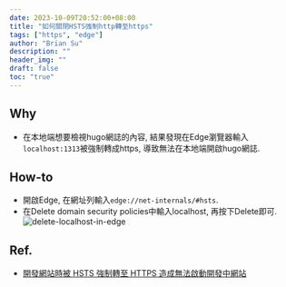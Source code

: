 ```yaml
---
date: 2023-10-09T20:52:00+08:00
title: "如何關閉HSTS強制http轉至https"
tags: ["https", "edge"]
author: "Brian Su"
description: ""
header_img: ""
draft: false
toc: "true"
---
```


## Why
- 在本地端想要檢視hugo網誌的內容, 結果發現在Edge瀏覽器輸入`localhost:1313`被強制轉成https, 導致無法在本地端開啟hugo網誌.

## How-to
- 開啟Edge, 在網址列輸入`edge://net-internals/#hsts`.
- 在Delete domain security policies中輸入localhost, 再按下Delete即可.
![delete-localhost-in-edge](/images/delete-localhost-in-edge.png)

## Ref.
- [開發網站時被 HSTS 強制轉至 HTTPS 造成無法啟動開發中網站](https://blog.poychang.net/visual-studio-website-is-redirecting-http-to-https-when-debugging/)